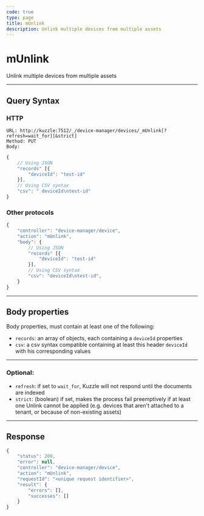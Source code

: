 ```yaml
---
code: true
type: page
title: mUnlink
description: Unlink multiple devices from multiple assets
---
```


# mUnlink

Unlink multiple devices from multiple assets

---

## Query Syntax

### HTTP

``` http
URL: http://kuzzle:7512/_/device-manager/devices/_mUnlink[?refresh=wait_for][&strict]
Method: PUT
Body:
```

``` js
{
    // Using JSON
    "records" [{
        "deviceId": "test-id"
    }],
    // Using CSV syntax
    "csv": " deviceId\ntest-id"
}
```

### Other protocols

``` js
{
    "controller": "device-manager/device",
    "action": "mUnlink",
    "body": {
        // Using JSON
        "records" [{
            "deviceId": "test-id"
        }],
        // Using CSV syntax
        "csv": "deviceId\ntest-id",
    }
}
```

---

## Body properties

Body properties, must contain at least one of the following:

- `records`: an array of objects, each containing a `deviceId` properties
- `csv`: a csv syntax compatible containing at least this header `deviceId` with his corresponding values

---

### Optional:

* `refresh`: if set to `wait_for`, Kuzzle will not respond until the documents are indexed
* `strict`: (boolean) if set, makes the process fail preemptively if at least one Unlink cannot be applied (e.g. devices that aren't attached to a tenant, or because of non-existing assets)

---

## Response

``` js
{
    "status": 200,
    "error": null,
    "controller": "device-manager/device",
    "action": "mUnlink",
    "requestId": "<unique request identifier>",
    "result": {
        "errors": [],
        "successes": []
    }
}
```
